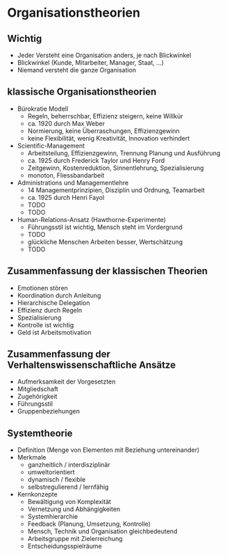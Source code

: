 # Organisationstheorien

## Wichtig
* Jeder Versteht eine Organisation anders, je nach Blickwinkel
* Blickwinkel (Kunde, Mitarbeiter, Manager, Staat, ...)
* Niemand versteht die ganze Organisation

## klassische Organisationstheorien
* Bürokratie Modell
    * Regeln, beherrschbar, Effizienz steigern, keine Willkür
    * ca. 1920 durch Max Weber
    * Normierung, keine Überraschungen, Effizienzgewinn
    * keine Flexibilität, wenig Kreativität, Innovation verhindert
* Scientific-Management
    * Arbeitsteilung, Effizienzgewinn, Trennung Planung und Ausführung
    * ca. 1925 durch Frederick Taylor und Henry Ford
    * Zeitgewinn, Kostenreduktion, Sinnentlehrung, Spezialisierung
    * monoton, Fliessbandarbeit
* Administrations und Managementlehre
    * 14 Managementprinzipien, Disziplin und Ordnung, Teamarbeit
    * ca. 1925 durch Henri Fayol
    * TODO
    * TODO
* Human-Relations-Ansatz (Hawthorne-Experimente)
    * Führungsstil ist wichtig, Mensch steht im Vordergrund
    * TODO
    * glückliche Menschen Arbeiten besser, Wertschätzung
    * TODO

## Zusammenfassung der klassischen Theorien
* Emotionen stören
* Koordination durch Anleitung
* Hierarchische Delegation
* Effizienz durch Regeln
* Spezialisierung
* Kontrolle ist wichtig
* Geld ist Arbeitsmotivation

## Zusammenfassung der Verhaltenswissenschaftliche Ansätze
* Aufmerksamkeit der Vorgesetzten
* Mitgliedschaft
* Zugehörigkeit
* Führungsstil
* Gruppenbeziehungen

## Systemtheorie
* Definition (Menge von Elementen mit Beziehung untereinander)
* Merkmale
    * ganzheitlich / interdisziplinär
    * umweltorientiert
    * dynamisch / flexible
    * selbstregulierend / lernfähig
* Kernkonzepte
    * Bewältigung von Komplexität
    * Vernetzung und Abhängigkeiten
    * Systemhierarchie
    * Feedback (Planung, Umsetzung, Kontrolle)
    * Mensch, Technik und Organisation gleichbedeutend
    * Arbeitsgruppe mit Zielerreichung
    * Entscheidungsspielräume


